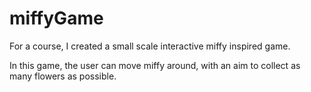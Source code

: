 # miffyGame
For a course, I created a small scale interactive miffy inspired game.

In this game, the user can move miffy around, with an aim to collect as many flowers as possible.
